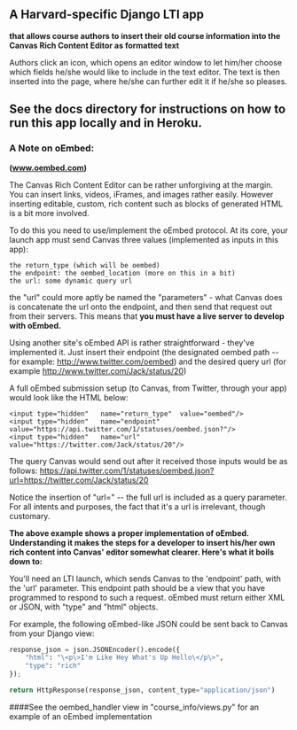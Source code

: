 
## A Harvard-specific Django LTI app
**that allows course authors to insert their old course information into
the Canvas Rich Content Editor as formatted text**

Authors click an icon, which opens an editor window to let him/her choose
which fields he/she would like to include in the text editor. The text is then 
inserted into the page, where he/she can further edit it if he/she so pleases.

## See the docs directory for instructions on how to run this app locally and in Heroku.


### A Note on oEmbed:
**(www.oembed.com)**

The Canvas Rich Content Editor can be rather unforgiving at the margin.
You can insert links, videos, iFrames, and images rather easily. However
inserting editable, custom, rich content such as blocks of generated HTML is a bit more involved.

To do this you need to use/implement the oEmbed protocol.
At its core, your launch app must send Canvas three values (implemented as inputs in this app):

```
the return_type (which will be oembed)
the endpoint: the oembed_location (more on this in a bit)
the url: some dynamic query url
```

the "url" could more aptly be named the "parameters" - what Canvas does is concatenate the url
onto the endpoint, and then send that request out from their servers. This means that
**you must have a live server to develop with oEmbed.**

Using another site's oEmbed API is rather straightforward - they've implemented it.
Just insert their endpoint (the designated oembed path -- for example: http://www.twitter.com/oembed)
and the desired query url (for example http://www.twitter.com/Jack/status/20)

A full oEmbed submission setup (to Canvas, from Twitter, through your app) would look like the HTML below:

    <input type="hidden"   name="return_type"  value="oembed"/>
    <input type="hidden"   name="endpoint"     value="https://api.twitter.com/1/statuses/oembed.json?"/>
    <input type="hidden"   name="url"          value="https://twitter.com/Jack/status/20"/>

The query Canvas would send out after it received those inputs would be as follows:
https://api.twitter.com/1/statuses/oembed.json?url=https://twitter.com/Jack/status/20

Notice the insertion of "url="  --  the full url is included as a query parameter.
For all intents and purposes, the fact that it's a url is irrelevant, though customary.

**The above example shows a proper implementation of oEmbed. Understanding it makes the steps
for a developer to insert his/her own rich content into Canvas' editor somewhat clearer.
Here's what it boils down to:**

You'll need an LTI launch, which sends Canvas to the
'endpoint' path, with the 'url' parameter. This endpoint path should be a view that you
have programmed to respond to such a request.
oEmbed must return either XML or JSON, with "type" and "html" objects.

For example, the following oEmbed-like JSON could be sent back to Canvas from your Django view:

```python
response_json = json.JSONEncoder().encode({
	"html": "\<p\>I'm Like Hey What's Up Hello\</p\>",
	"type": "rich"
});

return HttpResponse(response_json, content_type="application/json")
```

####See the oembed_handler view in "course_info/views.py" for an example of an oEmbed implementation